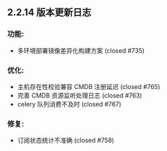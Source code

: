
## 2.2.14 版本更新日志


### 功能: 
  * 多环境部署镜像差异化构建方案 (closed #735)

### 优化: 
  * 主机存在性校验兼容 CMDB 注册延迟 (closed #765)
  * 完善 CMDB 资源监听处理日志 (closed #763)
  * celery 队列消费不及时 (closed #767)

### 修复: 
  * 订阅状态统计不准确 (closed #758)
